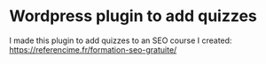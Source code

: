 # Wordpress plugin to add quizzes
I made this plugin to add quizzes to an SEO course I created: 
https://referencime.fr/formation-seo-gratuite/
